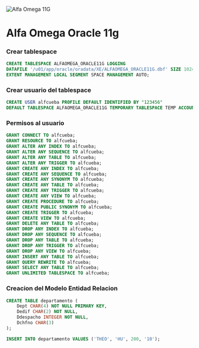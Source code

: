 ![Alfa Omega 11G](https://http2.mlstatic.com/S_327305-MLA25002682558_082016-O.jpg)

# Alfa Omega Oracle 11g 

### Crear tablespace 
```sql
CREATE TABLESPACE ALFAOMEGA_ORACLE11G LOGGING 
DATAFILE '/u01/app/oracle/oradata/XE/ALFAOMEGA_ORACLE11G.dbf' SIZE 1024M 
EXTENT MANAGEMENT LOCAL SEGMENT SPACE MANAGEMENT AUTO;
```

### Crear usuario del tablespace 
```sql
CREATE USER alfcueba PROFILE DEFAULT IDENTIFIED BY "123456" 
DEFAULT TABLESPACE ALFAOMEGA_ORACLE11G TEMPORARY TABLESPACE TEMP ACCOUNT UNLOCK; 
```

### Permisos al usuario 
```sql
GRANT CONNECT TO alfcueba; 
GRANT RESOURCE TO alfcueba; 
GRANT ALTER ANY INDEX TO alfcueba; 
GRANT ALTER ANY SEQUENCE TO alfcueba; 
GRANT ALTER ANY TABLE TO alfcueba; 
GRANT ALTER ANY TRIGGER TO alfcueba; 
GRANT CREATE ANY INDEX TO alfcueba; 
GRANT CREATE ANY SEQUENCE TO alfcueba; 
GRANT CREATE ANY SYNONYM TO alfcueba; 
GRANT CREATE ANY TABLE TO alfcueba; 
GRANT CREATE ANY TRIGGER TO alfcueba; 
GRANT CREATE ANY VIEW TO alfcueba; 
GRANT CREATE PROCEDURE TO alfcueba; 
GRANT CREATE PUBLIC SYNONYM TO alfcueba; 
GRANT CREATE TRIGGER TO alfcueba; 
GRANT CREATE VIEW TO alfcueba; 
GRANT DELETE ANY TABLE TO alfcueba; 
GRANT DROP ANY INDEX TO alfcueba; 
GRANT DROP ANY SEQUENCE TO alfcueba; 
GRANT DROP ANY TABLE TO alfcueba; 
GRANT DROP ANY TRIGGER TO alfcueba; 
GRANT DROP ANY VIEW TO alfcueba; 
GRANT INSERT ANY TABLE TO alfcueba; 
GRANT QUERY REWRITE TO alfcueba; 
GRANT SELECT ANY TABLE TO alfcueba; 
GRANT UNLIMITED TABLESPACE TO alfcueba; 
```

### Creacion del Modelo Entidad Relacion
```sql
CREATE TABLE departamento (
    Dept CHAR(4) NOT NULL PRIMARY KEY,
    Dedif CHAR(2) NOT NULL,
    Ddespacho INTEGER NOT NULL,
    Dchfno CHAR(3)
);

INSERT INTO departamento VALUES ('THEO', 'HU', 200, '10');
```

